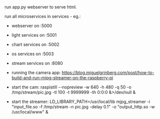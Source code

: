 run app.py webserver to serve html.

run all microservices in services - eg.:
* webserver on :5000
* light services on :5001
* chart services on :5002
* os services on :5003
* stream services on :8080

* running the camera app:
https://blog.miguelgrinberg.com/post/how-to-build-and-run-mjpg-streamer-on-the-raspberry-pi

* start the cam:
raspistill --nopreview -w 640 -h 480 -q 50 -o /tmp/stream/pic.jpg -tl 100 -t 9999999 -th 0:0:0 &>/dev/null &

* start the streamer:
LD_LIBRARY_PATH=/usr/local/lib mjpg_streamer -i "input_file.so -f /tmp/stream -n pic.jpg -delay 0.1" -o "output_http.so -w /usr/local/www" &

